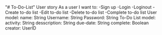 "# To-Do-List" 
User story
    As a user I want to:
        -Sign up
        -Login
        -Loginout
        -Create to-do list
        -Edit to-do list
        -Delete to-do list
        -Complete to-do list
User model:
    name: String
    Username: String
    Password: String
To-Do List model:
    activity: String
    desscription: String
    due-date: String
    complete: Boolean
    creator: UserID
